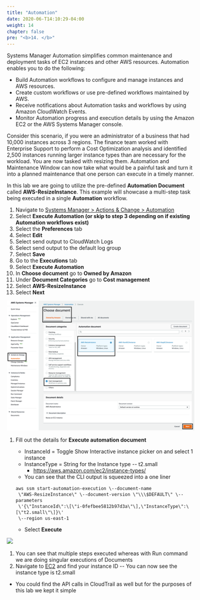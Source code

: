 ```yaml
---
title: "Automation"
date: 2020-06-T14:10:29-04:00
weight: 14
chapter: false
pre: "<b>14. </b>"
---
```


Systems Manager Automation simplifies common maintenance and deployment tasks of EC2 instances and other AWS resources. Automation enables you to do the following:

* Build Automation workflows to configure and manage instances and AWS resources.
* Create custom workflows or use pre-defined workflows maintained by AWS.
* Receive notifications about Automation tasks and workflows by using Amazon CloudWatch Events.
* Monitor Automation progress and execution details by using the Amazon EC2 or the AWS Systems Manager console.

Consider this scenario, if you were an administrator of a business that had 10,000 instances across 3 regions. The finance team worked with Enterprise Support to perform a Cost Optimization analysis and identified 2,500 instances running larger instance types than are necessary for the workload. You are now tasked with resizing them. Automation and Maintenance Window can now take what would be a painful task and turn it into a planned maintenance that one person can execute in a timely manner. 

In this lab we are going to utilize the pre-defined **Automation Document** called **AWS-ResizeInstance**. This example will showcase a multi-step task being executed in a single **Automation** workflow.  

1.  Navigate to [Systems Manager \> Actions & Change \>
    Automation](https://console.aws.amazon.com/systems-manager/automation)
1.  Select **Execute Automation (or skip to step 3 depending on if existing Automation workflows exist)**
1.  Select the **Preferences** tab
1.  Select **Edit**
1.  Select send output to CloudWatch Logs
1.  Select send output to the default log group
1.  Select **Save**
1.  Go to the **Executions** tab
1.  Select **Execute Automation**
1.  In **Choose document** go to **Owned by Amazon**
1.  Under **Document Categories** go to **Cost management**
1.  Select **AWS-ResizeInstance**
1.  Select **Next**

![](./media/image25.png)

1. Fill out the details for **Execute automation document**
    - InstanceId = Toggle Show Interactive instance picker on and select 1 instance
    - InstanceType = String for the Instance type -- t2.small
        - <https://aws.amazon.com/ec2/instance-types/>
    - You can see that the CLI output is squeezed into a one liner

   ``` 
   aws ssm start-automation-execution \--document-name
    \"AWS-ResizeInstance\" \--document-version \"\\\$DEFAULT\" \--parameters
    \'{\"InstanceId\":\[\"i-0fefbee5812b97d3a\"\],\"InstanceType\":\[\"t2.small\"\]}\'
    \--region us-east-1
    ```
    - Select **Execute**
    
![](./media/image26.png)

1. You can see that multiple steps executed whereas with Run command we
    are doing singular executions of Documents
1. Navigate to [EC2](https://console.aws.amazon.com/ec2/v2) and find
    your instance ID -- You can now see the instance type is t2.small
  - You could find the API calls in CloudTrail as well but for the
        purposes of this lab we kept it simple
